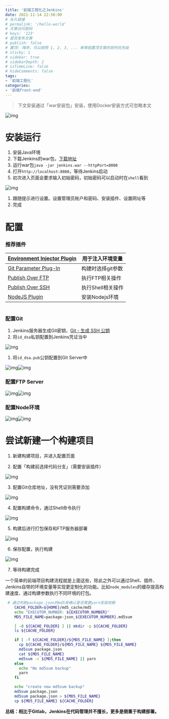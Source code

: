 ```yaml
---
title: '前端工程化之Jenkins'
date: 2021-11-14 22:50:00
# 永久链接
# permalink: '/hello-world'
# 文章访问密码
# keys: '123'
# 是否发布文章
# publish: false
# 置顶: 降序，可以按照 1, 2, 3, ... 来降低置顶文章的排列优先级
# sticky: 1
# sidebar: true
# sidebarDepth: 2
# isTimeLine: false
# hideComments: false
tags:
- '前端工程化'
categories:
- '前端front-end'
---
```








> 下文安装通过「war安装包」安装，使用Docker安装方式可忽略本文

![img](https://static.chanx.tech/image/nvzng_0.png)

# 安装运行

1. 安装Java环境
2. 下载Jenkins的war包，[下载地址](https://www.jenkins.io/zh/download/)
3. 运行war包`java -jar jenkins.war --httpPort=8080`
4. 打开`http://localhost:8080`，等待Jenkins启动
5. 初次进入页面会要求输入初始密码，初始密码可以启动时在`shell`看到

![img](https://static.chanx.tech/image/nw0j5_0.png)

1. 跟随提示进行设置。设置管理员账户和密码、安装插件、设置网址等
2. 完成

# 配置

### 推荐插件

| [Environment Injector Plugin](https://plugins.jenkins.io/envinject) | 用于注入环境变量  |
| ------------------------------------------------------------ | ----------------- |
| [Git Parameter Plug-In](https://plugins.jenkins.io/git-parameter) | 构建时选择git参数 |
| [Publish Over FTP](https://plugins.jenkins.io/publish-over-ftp) | 执行FTP相关操作   |
| [Publish Over SSH](https://plugins.jenkins.io/publish-over-ssh) | 执行Shell相关操作 |
| [NodeJS Plugin](https://plugins.jenkins.io/nodejs)           | 安装Nodejs环境    |

# 

### 配置Git

1. Jenkins服务器生成Git密钥，[Git - 生成 SSH 公钥](https://git-scm.com/book/zh/v2/服务器上的-Git-生成-SSH-公钥)
2. 将`id_dsa`私钥配置到Jenkins凭证当中

![img](https://static.chanx.tech/image/nw3sc_0.png)

1. 将`id_dsa.pub`公钥配置到Git Server中

![img](https://static.chanx.tech/image/nw2z6_0.png)![img](https://static.chanx.tech/image/nw2rp_0.png)

### 配置FTP Server

![img](https://static.chanx.tech/image/nw3bb_0.png)![img](https://static.chanx.tech/image/nvyl8_0.png)



### 配置Node环境

![img](https://static.chanx.tech/image/nw8qr_0.png)![img](https://static.chanx.tech/image/nwa3q_0.png)











# 尝试新建一个构建项目

1. 新建构建项目，并进入配置页面

2. 配置「构建前选择代码分支」（需要安装插件）

![img](https://static.chanx.tech/image/nwc4b_0.png)

3. 配置Git仓库地址，没有凭证则需要添加

![img](https://static.chanx.tech/image/nw8ep_0.png)

4. 配置构建命令，通过Shell命令执行

![img](https://static.chanx.tech/image/nw6ru_0.png)

5. 构建后进行打包保存和FTP服务器部署

![img](https://static.chanx.tech/image/nwgrz_0.png)

6. 保存配置，执行构建

![img](https://static.chanx.tech/image/nwhz9_0.png)

7. 等待构建完成



一个简单的前端项目构建流程就是上面这些，除此之外可以通过Shell、插件、Jenkins自带的环境变量等实现更定制化的功能。比如`node_modules`的缓存提高构建速度、通过构建参数执行不同环境的打包。

```Bash
 # 通过判断package.json的md5来确认是否需要yarn安装依赖
    CACHE_FOLDER=${HOME}/md5_cache/md5
    echo "EXECUTOR_NUMBER: ${EXECUTOR_NUMBER}"
    MD5_FILE_NAME=package-json_${EXECUTOR_NUMBER}.md5sum

    [ -d ${CACHE_FOLDER} ] || mkdir -p ${CACHE_FOLDER}
    ls ${CACHE_FOLDER}

    if [ -f ${CACHE_FOLDER}/${MD5_FILE_NAME} ];then
      cp ${CACHE_FOLDER}/${MD5_FILE_NAME} ${MD5_FILE_NAME}
      md5sum package.json
      cat ${MD5_FILE_NAME}
      md5sum -c ${MD5_FILE_NAME} || yarn
    else
      echo "No md5sum backup"
      yarn
    fi

    echo "create new md5sum backup"
    md5sum package.json
    md5sum package.json > ${MD5_FILE_NAME}
    cp ${MD5_FILE_NAME} ${CACHE_FOLDER}
```



**总结：相比于Gitlab，Jenkins在代码管理并不擅长，更多是侧重于构建部署。**